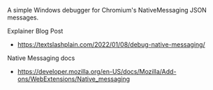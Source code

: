 A simple Windows debugger for Chromium's NativeMessaging JSON messages.

Explainer Blog Post
- https://textslashplain.com/2022/01/08/debug-native-messaging/


Native Messaging docs
- https://developer.mozilla.org/en-US/docs/Mozilla/Add-ons/WebExtensions/Native_messaging
